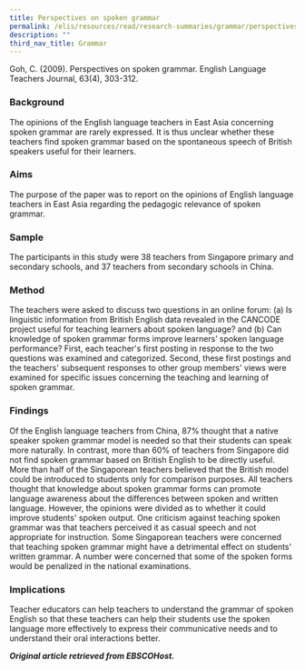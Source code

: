 ```yaml
---
title: Perspectives on spoken grammar
permalink: /elis/resources/read/research-summaries/grammar/perspectives-on-spoken-grammar/
description: ""
third_nav_title: Grammar
---
```

Goh, C. (2009). Perspectives on spoken grammar. English Language Teachers Journal, 63(4), 303-312.

### Background

The opinions of the English language teachers in East Asia concerning spoken grammar are rarely expressed. It is thus unclear whether these teachers find spoken grammar based on the spontaneous speech of British speakers useful for their learners.

### Aims

The purpose of the paper was to report on the opinions of English language teachers in East Asia regarding the pedagogic relevance of spoken grammar.

### Sample

The participants in this study were 38 teachers from Singapore primary and secondary schools, and 37 teachers from secondary schools in China.

### Method

The teachers were asked to discuss two questions in an online forum: (a) Is linguistic information from British English data revealed in the CANCODE project useful for teaching learners about spoken language? and (b) Can knowledge of spoken grammar forms improve learners’ spoken language performance? First, each teacher's first posting in response to the two questions was examined and categorized. Second, these first postings and the teachers' subsequent responses to other group members' views were examined for specific issues concerning the teaching and learning of spoken grammar.

### Findings

Of the English language teachers from China, 87% thought that a native speaker spoken grammar model is needed so that their students can speak more naturally. In contrast, more than 60% of teachers from Singapore did not find spoken grammar based on British English to be directly useful. More than half of the Singaporean teachers believed that the British model could be introduced to students only for comparison purposes. All teachers thought that knowledge about spoken grammar forms can promote language awareness about the differences between spoken and written language. However, the opinions were divided as to whether it could improve students' spoken output. One criticism against teaching spoken grammar was that teachers perceived it as casual speech and not appropriate for instruction. Some Singaporean teachers were concerned that teaching spoken grammar might have a detrimental effect on students' written grammar. A number were concerned that some of the spoken forms would be penalized in the national examinations.

### Implications

Teacher educators can help teachers to understand the grammar of spoken English so that these teachers can help their students use the spoken language more effectively to express their communicative needs and to understand their oral interactions better.


_**Original article retrieved from EBSCOHost.**_  
